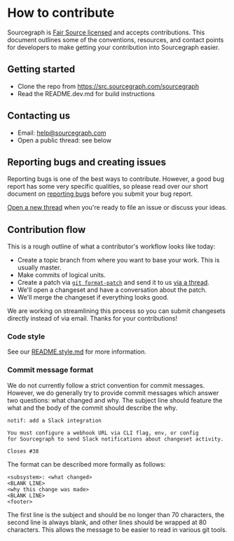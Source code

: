 # How to contribute

Sourcegraph is [Fair Source licensed](http://fair.io) and accepts contributions.
This document outlines some of the conventions, resources, and contact points for
developers to make getting your contribution into Sourcegraph easier.

## Getting started

- Clone the repo from https://src.sourcegraph.com/sourcegraph
- Read the README.dev.md for build instructions

## Contacting us

- Email: [help@sourcegraph.com](mailto:help@sourcegraph.com)
- Open a public thread: see below

## Reporting bugs and creating issues

Reporting bugs is one of the best ways to contribute. However, a good bug report
has some very specific qualities, so please read over our short document on
[reporting bugs](https://src.sourcegraph.com/sourcegraph/.docs/dev/bugs)
before you submit your bug report.

[Open a new thread](https://src.sourcegraph.com/sourcegraph/.tracker) when you're ready
to file an issue or discuss your ideas.

## Contribution flow

This is a rough outline of what a contributor's workflow looks like today:

- Create a topic branch from where you want to base your work. This is usually master.
- Make commits of logical units.
- Create a patch via [`git format-patch`](https://ariejan.net/2009/10/26/how-to-create-and-apply-a-patch-with-git/)
and send it to us [via a thread](https://src.sourcegraph.com/sourcegraph/.tracker).
- We'll open a changeset and have a conversation about the patch.
- We'll merge the changeset if everything looks good.

We are working on streamlining this process so you can submit changesets directly instead of via email.
Thanks for your contributions!

### Code style

See our [README.style.md](README.style.md) for more information.

### Commit message format

We do not currently follow a strict convention for commit messages. However, we do
generally try to provide commit messages which answer two questions: what changed
and why. The subject line should feature the what and the body of the commit should
describe the why.

```
notif: add a Slack integration

You must configure a webhook URL via CLI flag, env, or config
for Sourcegraph to send Slack notifications about changeset activity.

Closes #38
```

The format can be described more formally as follows:

```
<subsystem>: <what changed>
<BLANK LINE>
<why this change was made>
<BLANK LINE>
<footer>
```

The first line is the subject and should be no longer than 70 characters, the
second line is always blank, and other lines should be wrapped at 80 characters.
This allows the message to be easier to read in various git tools.

